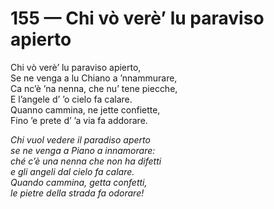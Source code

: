 # 155 — Chi vò verè’ lu paraviso apierto

Chi vò verè’ lu paraviso apierto,  
Se ne venga a lu Chiano a ’nnammurare,  
Ca nc’è ’na nenna, che nu’ tene piecche,  
E l’angele d’ ’o cielo fa calare.  
Quanno cammina, ne jette confiette,  
Fino ’e prete d’ ’a via fa addorare.

_Chi vuol vedere il paradiso aperto  
se ne venga a Piano a innamorare:  
ché c’è una nenna che non ha difetti  
e gli angeli dal cielo fa calare.  
Quando cammina, getta confetti,  
le pietre della strada fa odorare!_

